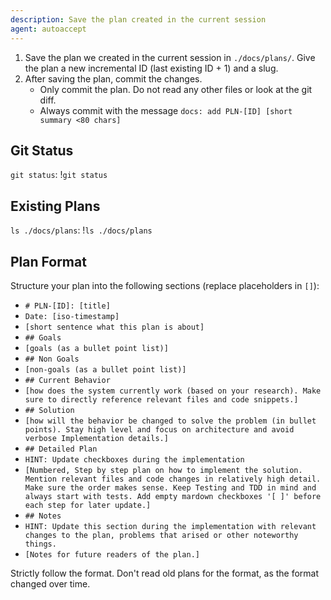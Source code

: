 ```yaml
---
description: Save the plan created in the current session
agent: autoaccept
---
```


1. Save the plan we created in the current session in `./docs/plans/`.
   Give the plan a new incremental ID (last existing ID + 1) and a slug.
2. After saving the plan, commit the changes.
   - Only commit the plan. Do not read any other files or look at the git diff.
   - Always commit with the message `docs: add PLN-[ID] [short summary <80 chars]`

## Git Status

`git status`:
!`git status`

## Existing Plans

`ls ./docs/plans`:
!`ls ./docs/plans`

## Plan Format

Structure your plan into the following sections (replace placeholders in `[]`):

- `# PLN-[ID]: [title]`
- `Date: [iso-timestamp]`
- `[short sentence what this plan is about]`
- `## Goals`
- `[goals (as a bullet point list)]`
- `## Non Goals`
- `[non-goals (as a bullet point list)]`
- `## Current Behavior`
- `[how does the system currently work (based on your research). Make sure to directly reference relevant files and code snippets.]`
- `## Solution`
- `[how will the behavior be changed to solve the problem (in bullet points). Stay high level and focus on architecture and avoid verbose Implementation details.]`
- `## Detailed Plan`
- `HINT: Update checkboxes during the implementation`
- `[Numbered, Step by step plan on how to implement the solution. Mention relevant files and code changes in relatively high detail. Make sure the order makes sense. Keep Testing and TDD in mind and always start with tests. Add empty mardown checkboxes '[ ]' before each step for later update.]`
- `## Notes`
- `HINT: Update this section during the implementation with relevant changes to the plan, problems that arised or other noteworthy things.`
- `[Notes for future readers of the plan.]`

Strictly follow the format. Don't read old plans for the format, as the format changed over time.

